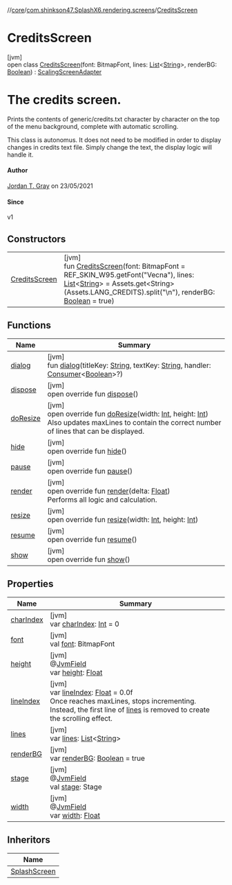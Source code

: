 //[core](../../../index.md)/[com.shinkson47.SplashX6.rendering.screens](../index.md)/[CreditsScreen](index.md)

# CreditsScreen

[jvm]\
open class [CreditsScreen](index.md)(font: BitmapFont, lines: [List](https://kotlinlang.org/api/latest/jvm/stdlib/kotlin.collections/-list/index.html)&lt;[String](https://kotlinlang.org/api/latest/jvm/stdlib/kotlin/-string/index.html)&gt;, renderBG: [Boolean](https://kotlinlang.org/api/latest/jvm/stdlib/kotlin/-boolean/index.html)) : [ScalingScreenAdapter](../../com.shinkson47.SplashX6.rendering/-scaling-screen-adapter/index.md)

# The credits screen.

Prints the contents of generic/credits.txt character by character on the top of the menu background, complete with automatic scrolling.

This class is autonomus. It does not need to be modified in order to display changes in credits text file. Simply change the text, the display logic will handle it.

#### Author

[Jordan T. Gray](https://www.shinkson47.in) on 23/05/2021

#### Since

v1

## Constructors

| | |
|---|---|
| [CreditsScreen](-credits-screen.md) | [jvm]<br>fun [CreditsScreen](-credits-screen.md)(font: BitmapFont = REF_SKIN_W95.getFont("Vecna"), lines: [List](https://kotlinlang.org/api/latest/jvm/stdlib/kotlin.collections/-list/index.html)&lt;[String](https://kotlinlang.org/api/latest/jvm/stdlib/kotlin/-string/index.html)&gt; = Assets.get&lt;String&gt;(Assets.LANG_CREDITS).split("\n"), renderBG: [Boolean](https://kotlinlang.org/api/latest/jvm/stdlib/kotlin/-boolean/index.html) = true) |

## Functions

| Name | Summary |
|---|---|
| [dialog](../../com.shinkson47.SplashX6.rendering/-scaling-screen-adapter/dialog.md) | [jvm]<br>fun [dialog](../../com.shinkson47.SplashX6.rendering/-scaling-screen-adapter/dialog.md)(titleKey: [String](https://kotlinlang.org/api/latest/jvm/stdlib/kotlin/-string/index.html), textKey: [String](https://kotlinlang.org/api/latest/jvm/stdlib/kotlin/-string/index.html), handler: [Consumer](https://docs.oracle.com/javase/8/docs/api/java/util/function/Consumer.html)&lt;[Boolean](https://kotlinlang.org/api/latest/jvm/stdlib/kotlin/-boolean/index.html)&gt;?) |
| [dispose](../../com.shinkson47.SplashX6.rendering.screens.game/-game-screen/index.md#2084822502%2FFunctions%2F971615585) | [jvm]<br>open override fun [dispose](../../com.shinkson47.SplashX6.rendering.screens.game/-game-screen/index.md#2084822502%2FFunctions%2F971615585)() |
| [doResize](do-resize.md) | [jvm]<br>open override fun [doResize](do-resize.md)(width: [Int](https://kotlinlang.org/api/latest/jvm/stdlib/kotlin/-int/index.html), height: [Int](https://kotlinlang.org/api/latest/jvm/stdlib/kotlin/-int/index.html))<br>Also updates maxLines to contain the correct number of lines that can be displayed. |
| [hide](../../com.shinkson47.SplashX6.rendering.screens.game/-game-screen/index.md#1075297875%2FFunctions%2F971615585) | [jvm]<br>open override fun [hide](../../com.shinkson47.SplashX6.rendering.screens.game/-game-screen/index.md#1075297875%2FFunctions%2F971615585)() |
| [pause](../../com.shinkson47.SplashX6.rendering.screens.game/-game-screen/index.md#-510703633%2FFunctions%2F971615585) | [jvm]<br>open override fun [pause](../../com.shinkson47.SplashX6.rendering.screens.game/-game-screen/index.md#-510703633%2FFunctions%2F971615585)() |
| [render](render.md) | [jvm]<br>open override fun [render](render.md)(delta: [Float](https://kotlinlang.org/api/latest/jvm/stdlib/kotlin/-float/index.html))<br>Performs all logic and calculation. |
| [resize](../../com.shinkson47.SplashX6.rendering/-scaling-screen-adapter/resize.md) | [jvm]<br>open override fun [resize](../../com.shinkson47.SplashX6.rendering/-scaling-screen-adapter/resize.md)(width: [Int](https://kotlinlang.org/api/latest/jvm/stdlib/kotlin/-int/index.html), height: [Int](https://kotlinlang.org/api/latest/jvm/stdlib/kotlin/-int/index.html)) |
| [resume](../../com.shinkson47.SplashX6.rendering.screens.game/-game-screen/index.md#434199496%2FFunctions%2F971615585) | [jvm]<br>open override fun [resume](../../com.shinkson47.SplashX6.rendering.screens.game/-game-screen/index.md#434199496%2FFunctions%2F971615585)() |
| [show](show.md) | [jvm]<br>open override fun [show](show.md)() |

## Properties

| Name | Summary |
|---|---|
| [charIndex](char-index.md) | [jvm]<br>var [charIndex](char-index.md): [Int](https://kotlinlang.org/api/latest/jvm/stdlib/kotlin/-int/index.html) = 0 |
| [font](font.md) | [jvm]<br>val [font](font.md): BitmapFont |
| [height](../../com.shinkson47.SplashX6.rendering/-scaling-screen-adapter/height.md) | [jvm]<br>@[JvmField](https://kotlinlang.org/api/latest/jvm/stdlib/kotlin.jvm/-jvm-field/index.html)<br>var [height](../../com.shinkson47.SplashX6.rendering/-scaling-screen-adapter/height.md): [Float](https://kotlinlang.org/api/latest/jvm/stdlib/kotlin/-float/index.html) |
| [lineIndex](line-index.md) | [jvm]<br>var [lineIndex](line-index.md): [Float](https://kotlinlang.org/api/latest/jvm/stdlib/kotlin/-float/index.html) = 0.0f<br>Once reaches maxLines, stops incrementing. Instead, the first line of [lines](https://kotlinlang.org/api/latest/jvm/stdlib/kotlin.text/index.html) is removed to create the scrolling effect. |
| [lines](lines.md) | [jvm]<br>var [lines](lines.md): [List](https://kotlinlang.org/api/latest/jvm/stdlib/kotlin.collections/-list/index.html)&lt;[String](https://kotlinlang.org/api/latest/jvm/stdlib/kotlin/-string/index.html)&gt; |
| [renderBG](render-b-g.md) | [jvm]<br>var [renderBG](render-b-g.md): [Boolean](https://kotlinlang.org/api/latest/jvm/stdlib/kotlin/-boolean/index.html) = true |
| [stage](../../com.shinkson47.SplashX6.rendering/-scaling-screen-adapter/stage.md) | [jvm]<br>@[JvmField](https://kotlinlang.org/api/latest/jvm/stdlib/kotlin.jvm/-jvm-field/index.html)<br>val [stage](../../com.shinkson47.SplashX6.rendering/-scaling-screen-adapter/stage.md): Stage |
| [width](../../com.shinkson47.SplashX6.rendering/-scaling-screen-adapter/width.md) | [jvm]<br>@[JvmField](https://kotlinlang.org/api/latest/jvm/stdlib/kotlin.jvm/-jvm-field/index.html)<br>var [width](../../com.shinkson47.SplashX6.rendering/-scaling-screen-adapter/width.md): [Float](https://kotlinlang.org/api/latest/jvm/stdlib/kotlin/-float/index.html) |

## Inheritors

| Name |
|---|
| [SplashScreen](../-splash-screen/index.md) |
